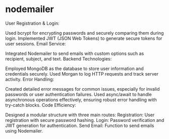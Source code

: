 # nodemailer
User Registration & Login:

Used bcrypt for encrypting passwords and securely comparing them during login.
Implemented JWT (JSON Web Tokens) to generate secure tokens for user sessions.
Email Service:

Integrated Nodemailer to send emails with custom options such as recipient, subject, and text.
Backend Technologies:

Employed MongoDB as the database to store user information and credentials securely.
Used Morgan to log HTTP requests and track server activity.
Error Handling:

Created detailed error messages for common issues, especially for invalid passwords or user authentication failures.
Used async/await to handle asynchronous operations effectively, ensuring robust error handling with try-catch blocks.
Code Efficiency:

Designed a modular structure with three main routes:
Registration: User registration with secure password hashing.
Login: Password verification and JWT generation for authentication.
Send Email: Function to send emails using Nodemailer.

